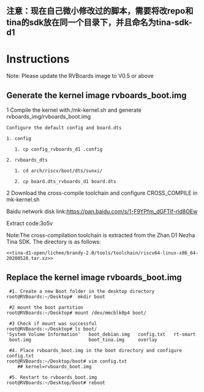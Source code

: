 ## 注意：现在自己微小修改过的脚本，需要将改repo和tina的sdk放在同一个目录下，并且命名为tina-sdk-d1

# Instructions

Note: Please update the RVBoards image to V0.5 or above

## Generate the kernel image rvboards_boot.img
1 Compile the kernel with./mk-kernel.sh and generate rvboards_img/rvboards_boot.img

	Configure the default config and board.dts
	
	1. config
	
	   1. cp config_rvboards_d1 .config
	   
	2. rvboards_dts
	
	   1. cd arch/riscv/boot/dts/sunxi/
	   
	   2. cp board.dts_rvboards_d1 board.dts
	   
2 Download the cross-compile toolchain and configure CROSS_COMPILE in mk-kernel.sh

Baidu network disk link:https://pan.baidu.com/s/1-F9YPfm_dGFTlf-rld8OEw 

Extract code:3o5v

Note:The cross-compilation toolchain is extracted from the Zhan D1 Nezha Tina SDK. The directory is as follows:

	<<tina-d1-open/lichee/brandy-2.0/tools/toolchain/riscv64-linux-x86_64-20200528.tar.xz>>
## Replace the kernel image rvboards_boot.img
```shell
 #1. Create a new Boot folder in the desktop directory
root@RVBoards:~/Desktop#  mkdir boot

 #2 mount the boot partition
root@RVBoards:~/Desktop# mount /dev/mmcblk0p4 boot/

 #3 Check if mount was successful
root@RVBoards:~/Desktop# ls boot/
'System Volume Information'   boot_debian.img   config.txt   rt-smart
 boot.img                     boot_tina.img     overlay
 
 #4. Place rvboards_boot.img in the boot directory and configure config.txt
root@RVBoards:~/Desktop/boot# vim config.txt
	## kernel=rvboards_boot.img
  
 #5. Restart to rvboards_boot.img
root@RVBoards:~/Desktop/boot# reboot

```

